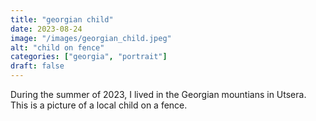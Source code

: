 ```yaml
---
title: "georgian child"
date: 2023-08-24
image: "/images/georgian_child.jpeg"
alt: "child on fence"
categories: ["georgia", "portrait"]
draft: false
---
```


During the summer of 2023, I lived in the Georgian mountians in Utsera. This is a picture of a local child on a fence. 